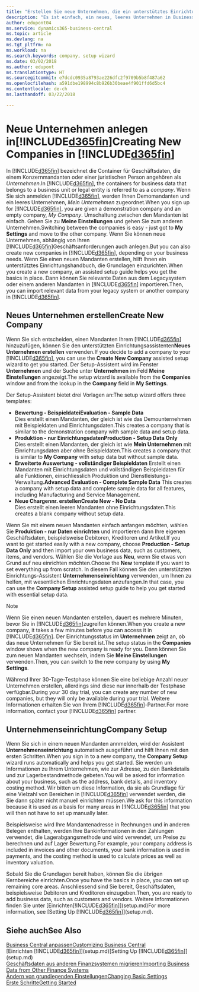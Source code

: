 ```yaml
---
title: "Erstellen Sie neue Unternehmen, die ein unterstütztes Einrichtungshandbuch verwenden | Microsoft Docs"
description: "Es ist einfach, ein neues, leeres Unternehmen in Business Central. zu erstellen. Ein unterstütztes Einrichtungshandbuch hilft Ihnen Schritte für Schritt und Sie können Ihre vorhandenen Geschäftsdaten importieren."
author: edupont04
ms.service: dynamics365-business-central
ms.topic: article
ms.devlang: na
ms.tgt_pltfrm: na
ms.workload: na
ms.search.keywords: company, setup wizard
ms.date: 03/02/2018
ms.author: edupont
ms.translationtype: HT
ms.sourcegitcommit: e7dcdc0935a8793ae226dfc2f9709b5b8f487a62
ms.openlocfilehash: a591dbe198994c8b926b30beae4f901ffd6d5bc4
ms.contentlocale: de-ch
ms.lasthandoff: 03/22/2018

---
```

# <a name="creating-new-companies-in-included365finincludesd365finmdmd"></a><span data-ttu-id="46314-104">Neue Unternehmen anlegen in[!INCLUDE[d365fin](includes/d365fin_md.md)]</span><span class="sxs-lookup"><span data-stu-id="46314-104">Creating New Companies in [!INCLUDE[d365fin](includes/d365fin_md.md)]</span></span>
<span data-ttu-id="46314-105">In [!INCLUDE[d365fin](includes/d365fin_md.md)] bezeichnet die Container für Geschäftsdaten, die einem Konzernmandanten oder einer juristischen Person angehören als *Unternehmen*.</span><span class="sxs-lookup"><span data-stu-id="46314-105">In [!INCLUDE[d365fin](includes/d365fin_md.md)], the containers for business data that belongs to a business unit or legal entity is referred to as a *company*.</span></span> <span data-ttu-id="46314-106">Wenn Sie sich anmelden [!INCLUDE[d365fin](includes/d365fin_md.md)], werden Ihnen Demomandanten und ein leeres Unternehmen, *Mein Unternehmen* zugeordnet.</span><span class="sxs-lookup"><span data-stu-id="46314-106">When you sign up for [!INCLUDE[d365fin](includes/d365fin_md.md)], you are given a demonstration company and an empty company, *My Company*.</span></span> <span data-ttu-id="46314-107">Umschaltung zwischen den Mandanten ist einfach. Gehen Sie zu **Meine Einstellungen** und gehen Sie zum anderen Unternehmen.</span><span class="sxs-lookup"><span data-stu-id="46314-107">Switching between the companies is easy - just got to **My Settings** and move to the other company.</span></span> <span data-ttu-id="46314-108">Wenn Sie können neue Unternehmen, abhängig von Ihren [!INCLUDE[d365fin](includes/d365fin_md.md)]Geschäftsanforderungen auch anlegen.</span><span class="sxs-lookup"><span data-stu-id="46314-108">But you can also create new companies in [!INCLUDE[d365fin](includes/d365fin_md.md)], depending on your business needs.</span></span> <span data-ttu-id="46314-109">Wenn Sie einen neuen Mandanten erstellen, hilft Ihnen ein unterstütztes Einrichtungshandbuch, die Grundlagen einzurichten.</span><span class="sxs-lookup"><span data-stu-id="46314-109">When you create a new company, an assisted setup guide helps you get the basics in place.</span></span> <span data-ttu-id="46314-110">Dann können Sie relevante Daten aus dem Legacysystem oder einem anderen Mandanten in [!INCLUDE[d365fin](includes/d365fin_md.md)] importieren.</span><span class="sxs-lookup"><span data-stu-id="46314-110">Then, you can import relevant data from your legacy system or another company in [!INCLUDE[d365fin](includes/d365fin_md.md)].</span></span>  

## <a name="create-new-company"></a><span data-ttu-id="46314-111">Neues Unternehmen erstellen</span><span class="sxs-lookup"><span data-stu-id="46314-111">Create New Company</span></span>
<span data-ttu-id="46314-112">Wenn Sie sich entscheiden, einen Mandanten Ihrem [!INCLUDE[d365fin](includes/d365fin_md.md)] hinzuzufügen, können Sie den unterstützten Einrichtungsassistenten**Neues Unternehmen erstellen** verwenden.</span><span class="sxs-lookup"><span data-stu-id="46314-112">If you decide to add a company to your [!INCLUDE[d365fin](includes/d365fin_md.md)], you can use the **Create New Company** assisted setup wizard to get you started.</span></span> <span data-ttu-id="46314-113">Der Setup-Assistent wird im Fenster **Unternehmen** und der Suche unter **Unternehmen** im Feld **Meine Einstellungen** angezeigt.</span><span class="sxs-lookup"><span data-stu-id="46314-113">The setup wizard is available from the **Companies** window and from the lookup in the **Company** field in **My Settings**.</span></span>  

<span data-ttu-id="46314-114">Der Setup-Assistent bietet drei Vorlagen an:</span><span class="sxs-lookup"><span data-stu-id="46314-114">The setup wizard offers three templates:</span></span>

-   <span data-ttu-id="46314-115">**Bewertung - Beispieldatei**</span><span class="sxs-lookup"><span data-stu-id="46314-115">**Evaluation - Sample Data**</span></span>  
    <span data-ttu-id="46314-116">Dies erstellt einen Mandanten, der gleich ist wie das Demounternehmen mit Beispieldaten und Einrichtungsdaten.</span><span class="sxs-lookup"><span data-stu-id="46314-116">This creates a company that is similar to the demonstration company with sample data and setup data.</span></span>  
-   <span data-ttu-id="46314-117">**Produktion - nur Einrichtungsdaten**</span><span class="sxs-lookup"><span data-stu-id="46314-117">**Production - Setup Data Only**</span></span>  
    <span data-ttu-id="46314-118">Dies erstellt einen Mandanten, der gleich ist wie **Mein Unternehmen** mit Einrichtungsdaten aber ohne Beispieldaten.</span><span class="sxs-lookup"><span data-stu-id="46314-118">This creates a company that is similar to **My Company** with setup data but without sample data.</span></span>
-   <span data-ttu-id="46314-119">**Erweiterte Auswertung - vollständiger Beispieldaten** Erstellt einen Mandanten mit Einrichtungsdaten und vollständigen Beispieldaten für alle Funktionen, einschliesslich Produktion und Dienstleistungs-Verwaltung.</span><span class="sxs-lookup"><span data-stu-id="46314-119">**Advanced Evaluation - Complete Sample Data** This creates a company with setup data and complete sample data for all features, including Manufacturing and Service Management.</span></span>
-   <span data-ttu-id="46314-120">**Neue Chargennr. erstellen**</span><span class="sxs-lookup"><span data-stu-id="46314-120">**Create New - No Data**</span></span>  
    <span data-ttu-id="46314-121">Dies erstellt einen leeren Mandanten ohne Einrichtungsdaten.</span><span class="sxs-lookup"><span data-stu-id="46314-121">This creates a blank company without setup data.</span></span>  

<span data-ttu-id="46314-122">Wenn Sie mit einem neuen Mandanten einfach anfangen möchten, wählen Sie **Produktion - nur Daten einrichten** und importieren dann Ihre eigenen Geschäftsdaten, beispielsweise Debitoren, Kreditoren und Artikel.</span><span class="sxs-lookup"><span data-stu-id="46314-122">If you want to get started easily with a new company, choose **Production - Setup Data Only** and then import your own business data, such as customers, items, and vendors.</span></span> <span data-ttu-id="46314-123">Wählen Sie die Vorlage aus **Neu**, wenn Sie etwas von Grund auf neu einrichten möchten.</span><span class="sxs-lookup"><span data-stu-id="46314-123">Choose the **New** template if you want to set everything up from scratch.</span></span> <span data-ttu-id="46314-124">In diesem Fall können Sie den unterstützten Einrichtungs-Assistent **Unternehmenseinrichtung** verwenden, um Ihnen zu helfen, mit wesentlichen Einrichtungsdaten anzufangen.</span><span class="sxs-lookup"><span data-stu-id="46314-124">In that case, you can use the **Company Setup** assisted setup guide to help you get started with essential setup data.</span></span>  

> [!NOTE]  
>   <span data-ttu-id="46314-125">Wenn Sie einen neuen Mandanten erstellen, dauert es mehrere Minuten, bevor Sie in [!INCLUDE[d365fin](includes/d365fin_md.md)]zugreifen können.</span><span class="sxs-lookup"><span data-stu-id="46314-125">When you create a new company, it takes a few minutes before you can access it in [!INCLUDE[d365fin](includes/d365fin_md.md)].</span></span> <span data-ttu-id="46314-126">Der Einrichtungsstatus im **Unternehmen** zeigt an, ob das neue Unternehmen für Sie bereit ist.</span><span class="sxs-lookup"><span data-stu-id="46314-126">The setup status in the **Companies** window shows when the new company is ready for you.</span></span> <span data-ttu-id="46314-127">Dann können Sie zum neuen Mandanten wechseln, indem Sie **Meine Einstellungen** verwenden.</span><span class="sxs-lookup"><span data-stu-id="46314-127">Then, you can switch to the new company by using **My Settings**.</span></span>  

<span data-ttu-id="46314-128">Während Ihrer 30-Tage-Testphase können Sie eine beliebige Anzahl neuer Unternehmen erstellen, allerdings sind diese nur innerhalb der Testphase verfügbar.</span><span class="sxs-lookup"><span data-stu-id="46314-128">During your 30 day trial, you can create any number of new companies, but they will only be available during your trial.</span></span> <span data-ttu-id="46314-129">Weitere Informationen erhalten Sie von Ihrem [!INCLUDE[d365fin](includes/d365fin_md.md)]-Partner.</span><span class="sxs-lookup"><span data-stu-id="46314-129">For more information, contact your [!INCLUDE[d365fin](includes/d365fin_md.md)] partner.</span></span>  

## <a name="company-setup"></a><span data-ttu-id="46314-130">Unternehmenseinrichtung</span><span class="sxs-lookup"><span data-stu-id="46314-130">Company Setup</span></span>
<span data-ttu-id="46314-131">Wenn Sie sich in einem neuen Mandanten annmelden, wird der Assistent **Unternehmenseinrichtung** automatisch ausgeführt und hilft Ihnen mit den ersten Schritten.</span><span class="sxs-lookup"><span data-stu-id="46314-131">When you sign in to a new company, the **Company Setup** wizard runs automatically and helps you get started.</span></span> <span data-ttu-id="46314-132">Sie werden um Informationen zu Ihrem Unternehmen, wie zur Adresse, zu den Bankdetails und zur  Lagerbestandmethode gebeten.</span><span class="sxs-lookup"><span data-stu-id="46314-132">You will be asked for information about your business, such as the address, bank details, and inventory costing method.</span></span> <span data-ttu-id="46314-133">Wir bitten um diese Information, da sie als Grundlage für eine Vielzahl von Bereichen in [!INCLUDE[d365fin](includes/d365fin_md.md)] verwendet werden, die Sie dann später nicht manuell einrichten müssen.</span><span class="sxs-lookup"><span data-stu-id="46314-133">We ask for this information because it is used as a basis for many areas in [!INCLUDE[d365fin](includes/d365fin_md.md)] that you will then not have to set up manually later.</span></span>  

<span data-ttu-id="46314-134">Beispielsweise wird Ihre Mandantenadresse in Rechnungen und in anderen Belegen enthalten, werden Ihre Bankinformationen in den Zahlungen verwendet, die Lagerabgangsmethode und wird verwendet, um Preise zu berechnen und auf Lager Bewertung.</span><span class="sxs-lookup"><span data-stu-id="46314-134">For example, your company address is included in invoices and other documents, your bank information is used in payments, and the costing method is used to calculate prices as well as inventory valuation.</span></span>  

<span data-ttu-id="46314-135">Sobald Sie die Grundlagen bereit haben, können Sie die übrigen Kernbereiche einrichten.</span><span class="sxs-lookup"><span data-stu-id="46314-135">Once you have the basics in place, you can set up remaining core areas.</span></span> <span data-ttu-id="46314-136">Anschliessend sind Sie bereit, Geschäftsdaten, beispielsweise Debitoren und Kreditoren einzugeben.</span><span class="sxs-lookup"><span data-stu-id="46314-136">Then, you are ready to add business data, such as customers and vendors.</span></span> <span data-ttu-id="46314-137">Weitere Informationen finden Sie unter [Einrichten[!INCLUDE[d365fin](includes/d365fin_md.md)]](setup.md)</span><span class="sxs-lookup"><span data-stu-id="46314-137">For more information, see [Setting Up [!INCLUDE[d365fin](includes/d365fin_md.md)]](setup.md).</span></span>  

## <a name="see-also"></a><span data-ttu-id="46314-138">Siehe auch</span><span class="sxs-lookup"><span data-stu-id="46314-138">See Also</span></span>
[<span data-ttu-id="46314-139">Business Central anpassen</span><span class="sxs-lookup"><span data-stu-id="46314-139">Customizing Business Central</span></span>](ui-customizing-overview.md)  
<span data-ttu-id="46314-140">[Einrichten [!INCLUDE[d365fin](includes/d365fin_md.md)]](setup.md)</span><span class="sxs-lookup"><span data-stu-id="46314-140">[Setting Up [!INCLUDE[d365fin](includes/d365fin_md.md)]](setup.md)</span></span>  
[<span data-ttu-id="46314-141">Geschäftsdaten aus anderen Finanzsystemen migrieren</span><span class="sxs-lookup"><span data-stu-id="46314-141">Importing Business Data from Other Finance Systems</span></span>](upload-data.md)  
[<span data-ttu-id="46314-142">Ändern von grundlegenden Einstellungen</span><span class="sxs-lookup"><span data-stu-id="46314-142">Changing Basic Settings</span></span>](ui-change-basic-settings.md)  
[<span data-ttu-id="46314-143">Erste Schritte</span><span class="sxs-lookup"><span data-stu-id="46314-143">Getting Started</span></span>](product-get-started.md)  

